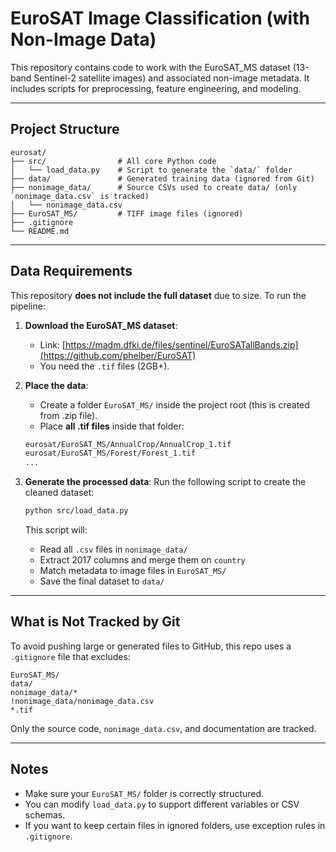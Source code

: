 # EuroSAT Image Classification (with Non-Image Data)

This repository contains code to work with the EuroSAT_MS dataset (13-band Sentinel-2 satellite images) and associated non-image metadata. It includes scripts for preprocessing, feature engineering, and modeling.

---

## Project Structure

```
eurosat/
├── src/                # All core Python code
│   └── load_data.py    # Script to generate the `data/` folder
├── data/               # Generated training data (ignored from Git)
├── nonimage_data/      # Source CSVs used to create data/ (only `nonimage_data.csv` is tracked)
│   └── nonimage_data.csv
├── EuroSAT_MS/         # TIFF image files (ignored)
├── .gitignore
└── README.md
```

---

## Data Requirements

This repository **does not include the full dataset** due to size. To run the pipeline:

1. **Download the EuroSAT_MS dataset**:
   - Link: [https://madm.dfki.de/files/sentinel/EuroSATallBands.zip](https://github.com/phelber/EuroSAT)
   - You need the `.tif` files (2GB+).

2. **Place the data**:
   - Create a folder `EuroSAT_MS/` inside the project root (this is created from .zip file).
   - Place **all .tif files** inside that folder:

   ```bash
   eurosat/EuroSAT_MS/AnnualCrop/AnnualCrop_1.tif
   eurosat/EuroSAT_MS/Forest/Forest_1.tif
   ...
   ```

3. **Generate the processed data**:
   Run the following script to create the cleaned dataset:

   ```bash
   python src/load_data.py
   ```

   This script will:
   - Read all `.csv` files in `nonimage_data/`
   - Extract 2017 columns and merge them on `country`
   - Match metadata to image files in `EuroSAT_MS/`
   - Save the final dataset to `data/`

---

## What is Not Tracked by Git

To avoid pushing large or generated files to GitHub, this repo uses a `.gitignore` file that excludes:

```gitignore
EuroSAT_MS/
data/
nonimage_data/*
!nonimage_data/nonimage_data.csv
*.tif
```

Only the source code, `nonimage_data.csv`, and documentation are tracked.

---

## Notes

- Make sure your `EuroSAT_MS/` folder is correctly structured.
- You can modify `load_data.py` to support different variables or CSV schemas.
- If you want to keep certain files in ignored folders, use exception rules in `.gitignore`.

